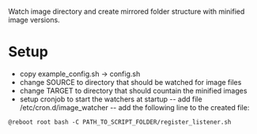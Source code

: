 Watch image directory and create mirrored folder structure with minified image versions.

# Setup
- copy example_config.sh -> config.sh
- change SOURCE to directory that should be watched for image files
- change TARGET to directory that should countain the minified images
- setup cronjob to start the watchers at startup
-- add file /etc/cron.d/image_watcher
-- add the following line to the created file:
```
@reboot root bash -C PATH_TO_SCRIPT_FOLDER/register_listener.sh
``` 
